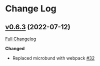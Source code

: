 # Change Log

## [v0.6.3](https://github.com/relationalai/rai-sdk-javascript/tree/v0.6.3) (2022-07-12)

[Full Changelog](https://github.com/relationalai/rai-sdk-javascript/compare/v.0.6.2...v0.6.2)

**Changed**

- Replaced microbund with webpack
  [\#32](https://github.com/relationalai/rai-sdk-javascript/pull/35)

